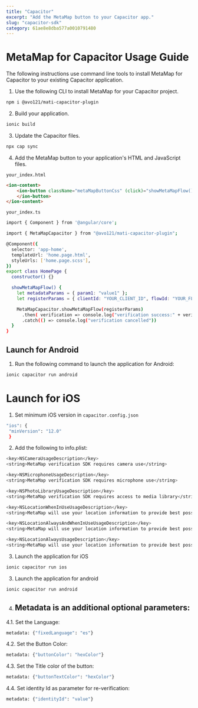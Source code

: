 ```yaml
---
title: "Capacitor"
excerpt: "Add the MetaMap button to your Capacitor app."
slug: "capacitor-sdk"
category: 61ae8e8dba577a0010791480
---
```


# MetaMap for Capacitor Usage Guide

The following instructions use command line tools to install MetaMap for Capacitor to your existing Capacitor application.

1. Use the following CLI to install MetaMap for your Capacitor project.
```bash
npm i @avo121/mati-capacitor-plugin
  ```

2. Build your application.
```bash
ionic build
  ```
3. Update the Capacitor files.
```bash
npx cap sync
  ```

4. Add the MetaMap button to your application's HTML and JavaScript files.

`your_index.html`

```html
<ion-content>
    <ion-button className="metaMapButtonCss" (click)="showMetaMapFlow()">Show MetaMapFlow
    </ion-button>
</ion-content>
```

`your_index.ts`

```bash
import { Component } from '@angular/core';

import { MetaMapCapacitor } from "@avo121/mati-capacitor-plugin";

@Component({
  selector: 'app-home',
  templateUrl: 'home.page.html',
  styleUrls: ['home.page.scss'],
})
export class HomePage {
  constructor() {}

  showMetaMapFlow() {
    let metadataParams = { param1: "value1" };
    let registerParams = { clientId: "YOUR_CLIENT_ID", flowId: "YOUR_FLOW_ID", metadata: metadataParams};

    MetaMapCapacitor.showMetaMapFlow(registerParams)
      .then( verification => console.log("verification success:" + verification.verificationId))
      .catch(() => console.log("verification cancelled"))
  }
}
```

## Launch for Android

1. Run the following command to launch the application for Android:
```bash
ionic capacitor run android
```

# Launch for iOS

1. Set minimum iOS version in `capacitor.config.json`
 ```bash
"ios": {
  "minVersion": "12.0"
  }
```

2. Add the following to info.plist:
```bash
<key>NSCameraUsageDescription</key>
<string>MetaMap verification SDK requires camera use</string>

<key>NSMicrophoneUsageDescription</key>
<string>MetaMap verification SDK requires microphone use</string>

<key>NSPhotoLibraryUsageDescription</key>
<string>MetaMap verification SDK requires access to media library</string>

<key>NSLocationWhenInUseUsageDescription</key>
<string>MetaMap will use your location information to provide best possible verification experience.</string>

<key>NSLocationAlwaysAndWhenInUseUsageDescription</key>
<string>MetaMap will use your location information to provide best possible verification experience.</string>

<key>NSLocationAlwaysUsageDescription</key>
<string>MetaMap will use your location information to provide best possible verification experience.</string>
```

3. Launch the application for iOS
```bash
ionic capacitor run ios
```

3. Launch the application for android
```bash
ionic capacitor run android
```

4. ## Metadata is an additional optional parameters:

4.1. Set the Language:

```bash
metadata: {"fixedLanguage": "es"}
```
4.2. Set the Button Color:

```bash
metadata: {"buttonColor": "hexColor"}
   ```

4.3. Set the Title color of the button:

```bash
metadata: {"buttonTextColor": "hexColor"}
   ```

4.4. Set identity Id as parameter for re-verification:
```bash
metadata: {"identityId": "value"}
   ```